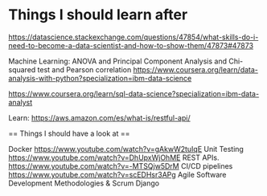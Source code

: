 # Things I should learn after

https://datascience.stackexchange.com/questions/47854/what-skills-do-i-need-to-become-a-data-scientist-and-how-to-show-them/47873#47873

Machine Learning: ANOVA and Principal Component Analysis and Chi-squared test and Pearson correlation 
https://www.coursera.org/learn/data-analysis-with-python?specialization=ibm-data-science

https://www.coursera.org/learn/sql-data-science?specialization=ibm-data-analyst

Learn: https://aws.amazon.com/es/what-is/restful-api/


== Things I should have a look at == 

Docker https://www.youtube.com/watch?v=gAkwW2tuIqE
Unit Testing https://www.youtube.com/watch?v=DhUpxWjOhME
REST APIs. https://www.youtube.com/watch?v=-MTSQjw5DrM
CI/CD pipelines https://www.youtube.com/watch?v=scEDHsr3APg
Agile Software Development Methodologies & Scrum
Django
